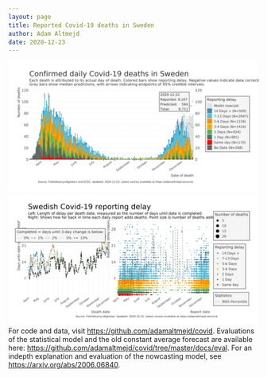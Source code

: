 ```yaml
---
layout: page
title: Reported Covid-19 deaths in Sweden
author: Adam Altmejd
date: 2020-12-23
---
```


![Graph of Swedish Covid-19 deaths with reporting delay.](deaths_lag_sweden_2020-12-23.png "Swedish Covid-19 deaths.")
![Graph of Swedish Covid-19 reporting delay in daily deaths.](lag_trend_sweden_2020-12-23.png "Trend in Swedish Covid-19 mortality reporting delay.")
For code and data, visit <https://github.com/adamaltmejd/covid>.
Evaluations of the statistical model and the old constant average forecast are available here: <https://github.com/adamaltmejd/covid/tree/master/docs/eval>.
For an indepth explanation and evaluation of the nowcasting model, see <https://arxiv.org/abs/2006.06840>.
